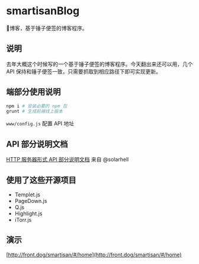 # smartisanBlog
🔨博客，基于锤子便签的博客程序。

## 说明
去年大概这个时候写的一个基于锤子便签的博客程序。今天翻出来还可以用，几个 API 保持和锤子便签一致，只需要抓取到相应路径下即可实现更新。

## 端部分使用说明


```bash
npm i # 安装必要的 npm 包
grunt # 生成前端线上版本
```

`www/config.js` 配置 API 地址

## API 部分说明文档


[HTTP 服务器形式 API 部分说明文档](https://github.com/itorr/smartisanBlog/tree/master/t) 来自 @solarhell

## 使用了这些开源项目
 - Templet.js
 - PageDown.js
 - Q.js
 - Highlight.js
 - iTorr.js

## 演示

[http://front.dog/smartisan/#/home](http://front.dog/smartisan/#/home)